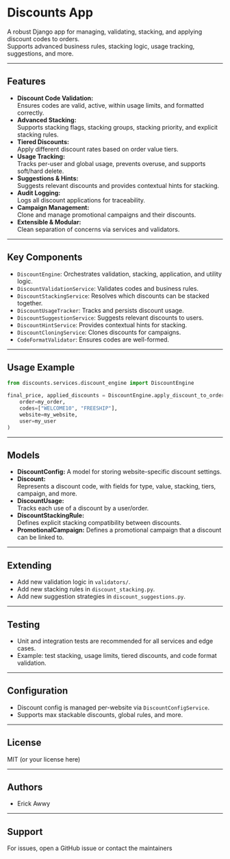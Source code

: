 # Discounts App

A robust Django app for managing, validating, stacking, and applying discount codes to orders.  
Supports advanced business rules, stacking logic, usage tracking, suggestions, and more.

---

## Features

- **Discount Code Validation:**  
  Ensures codes are valid, active, within usage limits, and formatted correctly.
- **Advanced Stacking:**  
  Supports stacking flags, stacking groups, stacking priority, and explicit stacking rules.
- **Tiered Discounts:**  
  Apply different discount rates based on order value tiers.
- **Usage Tracking:**  
  Tracks per-user and global usage, prevents overuse, and supports soft/hard delete.
- **Suggestions & Hints:**  
  Suggests relevant discounts and provides contextual hints for stacking.
- **Audit Logging:**  
  Logs all discount applications for traceability.
- **Campaign Management:**  
  Clone and manage promotional campaigns and their discounts.
- **Extensible & Modular:**  
  Clean separation of concerns via services and validators.

---

## Key Components

- `DiscountEngine`: Orchestrates validation, stacking, application, and utility logic.
- `DiscountValidationService`: Validates codes and business rules.
- `DiscountStackingService`: Resolves which discounts can be stacked together.
- `DiscountUsageTracker`: Tracks and persists discount usage.
- `DiscountSuggestionService`: Suggests relevant discounts to users.
- `DiscountHintService`: Provides contextual hints for stacking.
- `DiscountCloningService`: Clones discounts for campaigns.
- `CodeFormatValidator`: Ensures codes are well-formed.

---

## Usage Example

```python
from discounts.services.discount_engine import DiscountEngine

final_price, applied_discounts = DiscountEngine.apply_discount_to_order(
    order=my_order,
    codes=["WELCOME10", "FREESHIP"],
    website=my_website,
    user=my_user
)
```

---

## Models

- **DiscountConfig:**
  A model for storing website-specific discount settings.
- **Discount:**  
  Represents a discount code, with fields for type, value, stacking, tiers, campaign, and more.
- **DiscountUsage:**  
  Tracks each use of a discount by a user/order.
- **DiscountStackingRule:**  
  Defines explicit stacking compatibility between discounts.
- **PromotionalCampaign:**
  Defines a promotional campaign that a discount can be linked to.

---

## Extending

- Add new validation logic in `validators/`.
- Add new stacking rules in `discount_stacking.py`.
- Add new suggestion strategies in `discount_suggestions.py`.

---

## Testing

- Unit and integration tests are recommended for all services and edge cases.
- Example: test stacking, usage limits, tiered discounts, and code format validation.

---

## Configuration

- Discount config is managed per-website via `DiscountConfigService`.
- Supports max stackable discounts, global rules, and more.

---

## License

MIT (or your license here)

---

## Authors

- Erick Awwy

---

## Support

For issues, open a GitHub issue or contact the maintainers
